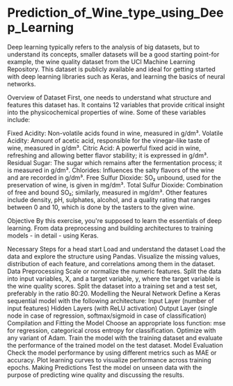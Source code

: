 # Prediction_of_Wine_type_using_Deep_Learning
Deep learning typically refers to the analysis of big datasets, but to understand its concepts, smaller datasets will be a good starting point-for example, the wine quality dataset from the UCI Machine Learning Repository. This dataset is publicly available and ideal for getting started with deep learning libraries such as Keras, and learning the basics of neural networks.

Overview of Dataset
First, one needs to understand what structure and features this dataset has. It contains 12 variables that provide critical insight into the physicochemical properties of wine. Some of these variables include:

Fixed Acidity: Non-volatile acids found in wine, measured in g/dm³.
Volatile Acidity: Amount of acetic acid, responsible for the vinegar-like taste of wine, measured in g/dm³.
Citric Acid: A powerful fixed acid in wine, refreshing and allowing better flavor stability; it is expressed in g/dm³. Residual Sugar: The sugar which remains after the fermentation process; it is measured in g/dm³. Chlorides: Influences the salty flavors of the wine and are recorded in g/dm³. Free Sulfur Dioxide: SO₂ unbound, used for the preservation of wine, is given in mg/dm³. Total Sulfur Dioxide: Combination of free and bound SO₂; similarly, measured in mg/dm³.
Other features include density, pH, sulphates, alcohol, and a quality rating that ranges between 0 and 10, which is done by the tasters to the given wine.

Objective
By this exercise, you're supposed to learn the essentials of deep learning. From data preprocessing and building architectures to training models - in detail - using Keras.

Necessary Steps for a head start
Load and understand the dataset
Load the data and explore the structure using Pandas. Visualize the missing values, distribution of each feature, and correlations among them in the dataset. Data Preprocessing Scale or normalize the numeric features. Split the data into input variables, X, and a target variable, y, where the target variable is the wine quality scores. Split the dataset into a training set and a test set, preferably in the ratio 80:20. Modelling the Neural Network
Define a Keras sequential model with the following architecture: Input Layer (number of input features) Hidden Layers (with ReLU activation) Output Layer (single node in case of regression, softmax/sigmoid in case of classification) Compilation and Fitting the Model Choose an appropriate loss function: mse for regression, categorical cross entropy for classification. Optimize with any variant of Adam. Train the model with the training dataset and evaluate the performance of the trained model on the test dataset. Model Evaluation
Check the model performance by using different metrics such as MAE or accuracy. Plot learning curves to visualize performance across training epochs. Making Predictions Test the model on unseen data with the purpose of predicting wine quality and discussing the results.
